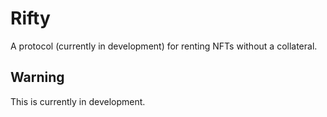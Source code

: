 # Rifty
A protocol (currently in development) for renting NFTs without a collateral.

## Warning
This is currently in development.